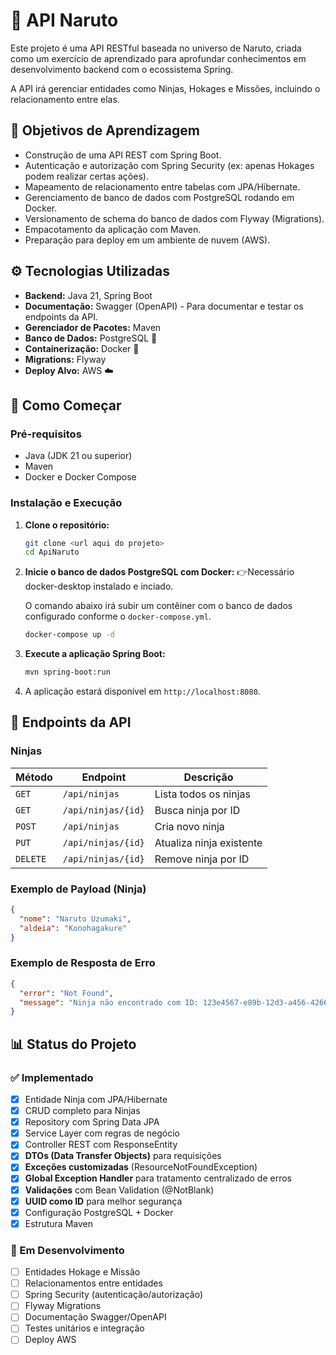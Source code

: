 # 🥷 API Naruto

Este projeto é uma API RESTful baseada no universo de Naruto, criada como um exercício de aprendizado para aprofundar conhecimentos em desenvolvimento backend com o ecossistema Spring.

A API irá gerenciar entidades como Ninjas, Hokages e Missões, incluindo o relacionamento entre elas.

## 📜 Objetivos de Aprendizagem

- Construção de uma API REST com Spring Boot.
- Autenticação e autorização com Spring Security (ex: apenas Hokages podem realizar certas ações).
- Mapeamento de relacionamento entre tabelas com JPA/Hibernate.
- Gerenciamento de banco de dados com PostgreSQL rodando em Docker.
- Versionamento de schema do banco de dados com Flyway (Migrations).
- Empacotamento da aplicação com Maven.
- Preparação para deploy em um ambiente de nuvem (AWS).

## ⚙️ Tecnologias Utilizadas

- **Backend:** Java 21, Spring Boot
- **Documentação:** Swagger (OpenAPI) - Para documentar e testar os endpoints da API.
- **Gerenciador de Pacotes:** Maven
- **Banco de Dados:** PostgreSQL 🐘
- **Containerização:** Docker 🐳
- **Migrations:** Flyway
- **Deploy Alvo:** AWS ☁️

## 🚀 Como Começar

### Pré-requisitos

- Java (JDK 21 ou superior)
- Maven
- Docker e Docker Compose

### Instalação e Execução

1.  **Clone o repositório:**
    ```sh
    git clone <url aqui do projeto>
    cd ApiNaruto
    ```

2.  **Inicie o banco de dados PostgreSQL com Docker:**
   👉Necessário docker-desktop instalado e inciado.

    O comando abaixo irá subir um contêiner com o banco de dados configurado conforme o `docker-compose.yml`.
    ```sh
    docker-compose up -d
    ```

4.  **Execute a aplicação Spring Boot:**
    ```sh
    mvn spring-boot:run
    ```

5.  A aplicação estará disponível em `http://localhost:8080`.

## 🔗 Endpoints da API

### Ninjas

| Método | Endpoint | Descrição |
|--------|----------|----------|
| `GET` | `/api/ninjas` | Lista todos os ninjas |
| `GET` | `/api/ninjas/{id}` | Busca ninja por ID |
| `POST` | `/api/ninjas` | Cria novo ninja |
| `PUT` | `/api/ninjas/{id}` | Atualiza ninja existente |
| `DELETE` | `/api/ninjas/{id}` | Remove ninja por ID |

### Exemplo de Payload (Ninja)

```json
{
  "nome": "Naruto Uzumaki",
  "aldeia": "Konohagakure"
}
```

### Exemplo de Resposta de Erro

```json
{
  "error": "Not Found",
  "message": "Ninja não encontrado com ID: 123e4567-e89b-12d3-a456-426614174000"
}
```

## 📊 Status do Projeto

### ✅ Implementado
- [x] Entidade Ninja com JPA/Hibernate
- [x] CRUD completo para Ninjas
- [x] Repository com Spring Data JPA
- [x] Service Layer com regras de negócio
- [x] Controller REST com ResponseEntity
- [x] **DTOs (Data Transfer Objects)** para requisições
- [x] **Exceções customizadas** (ResourceNotFoundException)
- [x] **Global Exception Handler** para tratamento centralizado de erros
- [x] **Validações** com Bean Validation (@NotBlank)
- [x] **UUID como ID** para melhor segurança
- [x] Configuração PostgreSQL + Docker
- [x] Estrutura Maven

### 🚧 Em Desenvolvimento
- [ ] Entidades Hokage e Missão
- [ ] Relacionamentos entre entidades
- [ ] Spring Security (autenticação/autorização)
- [ ] Flyway Migrations
- [ ] Documentação Swagger/OpenAPI
- [ ] Testes unitários e integração
- [ ] Deploy AWS
